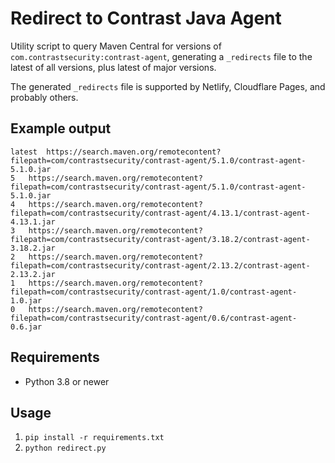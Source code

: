 # Redirect to Contrast Java Agent

Utility script to query Maven Central for versions of `com.contrastsecurity:contrast-agent`, generating a `_redirects` file to the latest of all versions, plus latest of major versions. 

The generated `_redirects` file is supported by Netlify, Cloudflare Pages, and probably others.

## Example output

```
latest	https://search.maven.org/remotecontent?filepath=com/contrastsecurity/contrast-agent/5.1.0/contrast-agent-5.1.0.jar
5	https://search.maven.org/remotecontent?filepath=com/contrastsecurity/contrast-agent/5.1.0/contrast-agent-5.1.0.jar
4	https://search.maven.org/remotecontent?filepath=com/contrastsecurity/contrast-agent/4.13.1/contrast-agent-4.13.1.jar
3	https://search.maven.org/remotecontent?filepath=com/contrastsecurity/contrast-agent/3.18.2/contrast-agent-3.18.2.jar
2	https://search.maven.org/remotecontent?filepath=com/contrastsecurity/contrast-agent/2.13.2/contrast-agent-2.13.2.jar
1	https://search.maven.org/remotecontent?filepath=com/contrastsecurity/contrast-agent/1.0/contrast-agent-1.0.jar
0	https://search.maven.org/remotecontent?filepath=com/contrastsecurity/contrast-agent/0.6/contrast-agent-0.6.jar
```

## Requirements

- Python 3.8 or newer

## Usage

1. `pip install -r requirements.txt`
1. `python redirect.py`